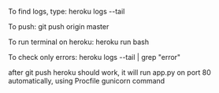 To find logs, type:
heroku logs --tail


To push:
git push origin master


To run terminal on heroku:
heroku run bash


To check only errors:
heroku logs --tail | grep "error"


after git push heroku should work, it will run app.py on port 80 automatically, using Procfile gunicorn command